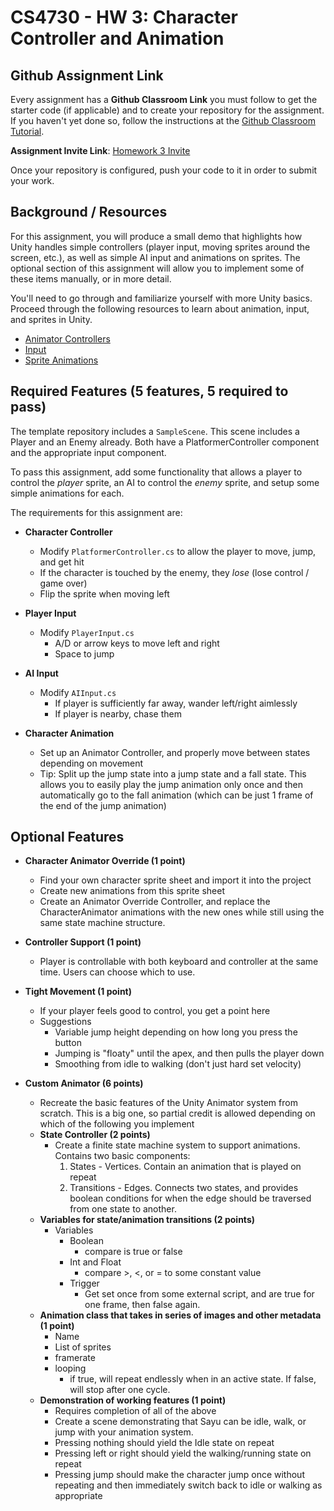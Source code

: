CS4730 - HW 3: Character Controller and Animation
===============================

<a name="background"></a>Github Assignment Link
---------------------------------------

Every assignment has a **Github Classroom Link** you must follow to get the starter code (if applicable) and to create your repository for the assignment. If you haven't yet done so, follow the instructions at the [Github Classroom Tutorial](./githubclassroom.html).

**Assignment Invite Link**: [Homework 3 Invite](https://classroom.github.com/a/StdKHFWX)

Once your repository is configured, push your code to it in order to submit your work.

<a name="background"></a>Background / Resources
---------------------------------------

For this assignment, you will produce a small demo that highlights how Unity handles simple controllers (player input, moving sprites around the screen, etc.), as well as simple AI input and animations on sprites. The optional section of this assignment will allow you to implement some of these items manually, or in more detail.

You'll need to go through and familiarize yourself with more Unity basics. Proceed through the following resources to learn about animation, input, and sprites in Unity.

- [Animator Controllers](https://docs.unity3d.com/Manual/AnimatorControllers.html)
- [Input](https://docs.unity3d.com/Manual/Input.html)
- [Sprite Animations](https://learn.unity.com/tutorial/introduction-to-sprite-animations)

<a name="required"></a>Required Features (5 features, 5 required to pass)
---------------------------------------

The template repository includes a `SampleScene`. This scene includes a Player and an Enemy already. Both have a PlatformerController component and the appropriate input component.

To pass this assignment, add some functionality that allows a player to control the *player* sprite, an AI to control the *enemy* sprite, and setup some simple animations for each.

The requirements for this assignment are:

- **Character Controller**
  - Modify `PlatformerController.cs` to allow the player to move, jump, and get hit
  - If the character is touched by the enemy, they *lose* (lose control / game over)
  - Flip the sprite when moving left
  
- **Player Input**
  - Modify `PlayerInput.cs`
      - A/D or arrow keys to move left and right
      - Space to jump

- **AI Input**
  - Modify `AIInput.cs`
      - If player is sufficiently far away, wander left/right aimlessly
      - If player is nearby, chase them

- **Character Animation**
  - Set up an Animator Controller, and properly move between states depending on movement
  - Tip: Split up the jump state into a jump state and a fall state. This allows you to easily play the jump animation only once and then automatically go to the fall animation (which can be just 1 frame of the end of the jump animation)




<a name="optional"></a>Optional Features
---------------------------------------- 


- **Character Animator Override (1 point)**
  - Find your own character sprite sheet and import it into the project
  - Create new animations from this sprite sheet
  - Create an Animator Override Controller, and replace the CharacterAnimator animations with the new ones while still using the same state machine structure.

- **Controller Support (1 point)**
  - Player is controllable with both keyboard and controller at the same time. Users can choose which to use.

- **Tight Movement (1 point)**
  - If your player feels good to control, you get a point here
  - Suggestions
    - Variable jump height depending on how long you press the button
    - Jumping is "floaty" until the apex, and then pulls the player down
    - Smoothing from idle to walking (don't just hard set velocity)

- **Custom Animator (6 points)**
  - Recreate the basic features of the Unity Animator system from scratch. This is a big one, so partial credit is allowed depending on which of the following you implement
  - **State Controller (2 points)**
    - Create a finite state machine system to support animations. Contains two basic components:
      1) States - Vertices. Contain an animation that is played on repeat
      2) Transitions - Edges. Connects two states, and provides boolean conditions for when the edge should be traversed from one state to another.
  - **Variables for state/animation transitions (2 points)**
    - Variables
      - Boolean
        - compare is true or false
      - Int and Float
        - compare >, <, or = to some constant value
      - Trigger
        - Get set once from some external script, and are true for one frame, then false again.
  - **Animation class that takes in series of images and other metadata (1 point)**
    - Name
    - List of sprites
    - framerate
    - looping
      - if true, will repeat endlessly when in an active state. If false, will stop after one cycle.
  - **Demonstration of working features (1 point)**
    - Requires completion of all of the above
    - Create a scene demonstrating that Sayu can be idle, walk, or jump with your animation system.
    - Pressing nothing should yield the Idle state on repeat
    - Pressing left or right should yield the walking/running state on repeat
    - Pressing jump should make the character jump once without repeating and then immediately switch back to idle or walking as appropriate







